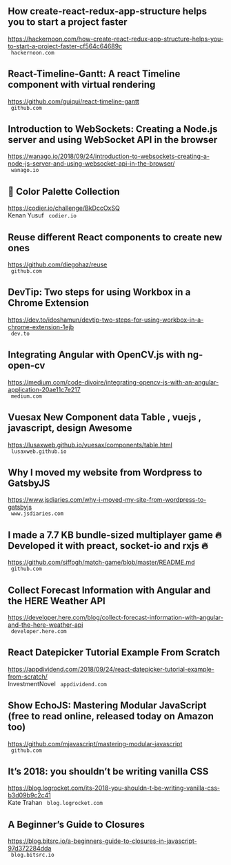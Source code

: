 ## How create-react-redux-app-structure helps you to start a project faster  
https://hackernoon.com/how-create-react-redux-app-structure-helps-you-to-start-a-project-faster-cf564c64689c  
 ` hackernoon.com`
  

## React-Timeline-Gantt: A react Timeline component with virtual rendering  
https://github.com/guiqui/react-timeline-gantt  
 ` github.com`
  

## Introduction to WebSockets: Creating a Node.js server and using WebSocket API in the browser  
https://wanago.io/2018/09/24/introduction-to-websockets-creating-a-node-js-server-and-using-websocket-api-in-the-browser/  
 ` wanago.io`
  

## 🎨 Color Palette Collection  
https://codier.io/challenge/BkDccOxSQ  
Kenan Yusuf ` codier.io`
  

## Reuse different React components to create new ones  
https://github.com/diegohaz/reuse  
 ` github.com`
  

## DevTip: Two steps for using Workbox in a Chrome Extension  
https://dev.to/idoshamun/devtip-two-steps-for-using-workbox-in-a-chrome-extension-1ejb  
 ` dev.to`
  

## Integrating Angular with OpenCV.js with ng-open-cv  
https://medium.com/code-divoire/integrating-opencv-js-with-an-angular-application-20ae11c7e217  
 ` medium.com`
  

## Vuesax New Component data Table , vuejs , javascript, design Awesome  
https://lusaxweb.github.io/vuesax/components/table.html  
 ` lusaxweb.github.io`
  

## Why I moved my website from Wordpress to GatsbyJS  
https://www.jsdiaries.com/why-i-moved-my-site-from-wordpress-to-gatsbyjs  
 ` www.jsdiaries.com`
  

## I made a 7.7 KB bundle-sized multiplayer game 🔥 Developed it with preact, socket-io and rxjs 🔥  
https://github.com/siffogh/match-game/blob/master/README.md  
 ` github.com`
  

## Collect Forecast Information with Angular and the HERE Weather API  
https://developer.here.com/blog/collect-forecast-information-with-angular-and-the-here-weather-api  
 ` developer.here.com`
  

## React Datepicker Tutorial Example From Scratch  
https://appdividend.com/2018/09/24/react-datepicker-tutorial-example-from-scratch/  
InvestmentNovel ` appdividend.com`
  

## Show EchoJS: Mastering Modular JavaScript (free to read online, released today on Amazon too)  
https://github.com/mjavascript/mastering-modular-javascript  
 ` github.com`
  

## It’s 2018: you shouldn’t be writing vanilla CSS  
https://blog.logrocket.com/its-2018-you-shouldn-t-be-writing-vanilla-css-b3d09b9c2c41  
Kate Trahan ` blog.logrocket.com`
  

## A Beginner’s Guide to Closures  
https://blog.bitsrc.io/a-beginners-guide-to-closures-in-javascript-97d372284dda  
 ` blog.bitsrc.io`
  

